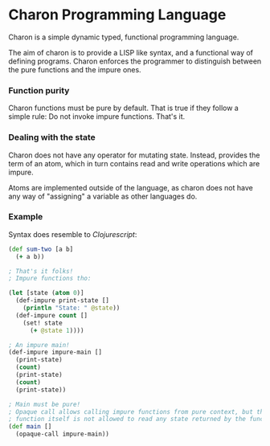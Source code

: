 # Charon Programming Language

Charon is a simple dynamic typed, functional programming language.

The aim of charon is to provide a LISP like syntax, and a functional way
of defining programs. Charon enforces the programmer to distinguish between
the pure functions and the impure ones.

### Function purity

Charon functions must be pure by default. That is true if they follow a simple
rule: Do not invoke impure functions. That's it.

### Dealing with the state

Charon does not have any operator for mutating state. Instead, provides the term
of an atom, which in turn contains read and write operations which are impure.

Atoms are implemented outside of the language, as charon does not have any way
of "assigning" a variable as other languages do.

### Example

Syntax does resemble to _Clojurescript_:

```clojure
(def sum-two [a b]
  (+ a b))

; That's it folks!
; Impure functions tho:

(let [state (atom 0)]
  (def-impure print-state []
    (println "State: " @state))
  (def-impure count []
    (set! state
      (+ @state 1))))

; An impure main!
(def-impure impure-main []
  (print-state)
  (count)
  (print-state)
  (count)
  (print-state))

; Main must be pure!
; Opaque call allows calling impure functions from pure context, but the
; function itself is not allowed to read any state returned by the function.
(def main []
  (opaque-call impure-main))
```
